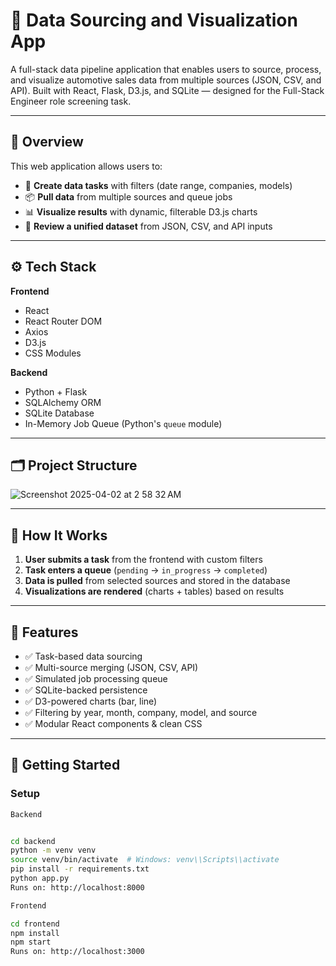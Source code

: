 # 🚀 Data Sourcing and Visualization App

A full-stack data pipeline application that enables users to source, process, and visualize automotive sales data from multiple sources (JSON, CSV, and API). Built with React, Flask, D3.js, and SQLite — designed for the Full-Stack Engineer role screening task.

---

## 🧩 Overview

This web application allows users to:
- 📝 **Create data tasks** with filters (date range, companies, models)
- 📦 **Pull data** from multiple sources and queue jobs
- 📊 **Visualize results** with dynamic, filterable D3.js charts
- 📁 **Review a unified dataset** from JSON, CSV, and API inputs

---

## ⚙️ Tech Stack

**Frontend**
- React
- React Router DOM
- Axios
- D3.js
- CSS Modules

**Backend**
- Python + Flask
- SQLAlchemy ORM
- SQLite Database
- In-Memory Job Queue (Python's `queue` module)

---

## 🗂 Project Structure

![Screenshot 2025-04-02 at 2 58 32 AM](https://github.com/user-attachments/assets/92f7c8cd-e276-48a3-8f8a-75355ba75b45)


---

## 🧪 How It Works

1. **User submits a task** from the frontend with custom filters
2. **Task enters a queue** (`pending` → `in_progress` → `completed`)
3. **Data is pulled** from selected sources and stored in the database
4. **Visualizations are rendered** (charts + tables) based on results

---

## 🧠 Features

- ✅ Task-based data sourcing
- ✅ Multi-source merging (JSON, CSV, API)
- ✅ Simulated job processing queue
- ✅ SQLite-backed persistence
- ✅ D3-powered charts (bar, line)
- ✅ Filtering by year, month, company, model, and source
- ✅ Modular React components & clean CSS

---

## 🧰 Getting Started

### Setup

```bash
Backend


cd backend
python -m venv venv
source venv/bin/activate  # Windows: venv\\Scripts\\activate
pip install -r requirements.txt
python app.py
Runs on: http://localhost:8000

Frontend

cd frontend
npm install
npm start
Runs on: http://localhost:3000



